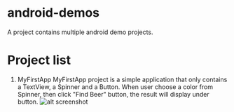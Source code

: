 # android-demos
A project contains multiple android demo projects.

# Project list
1. MyFirstApp
MyFirstApp project is a simple application that only contains a TextView, a Spinner and a Button. When user choose a color from Spinner, then click "Find Beer" button, the result will display under button.
![alt screenshot](../assets/MyFirstApp/screenshot.png)